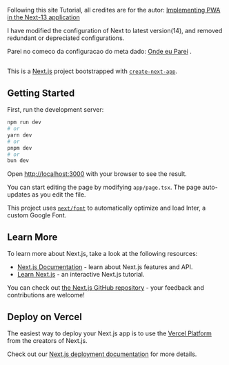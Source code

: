 Following this site Tutorial, all credites are for the autor: [Implementing PWA in the Next-13 application](https://medium.com/readytowork-org/implementing-pwa-in-the-next-13-application-3e46f6b3f6d8)

I have modified the configuration of Next to latest version(14), and removed redundant or depreciated configurations.

Parei no comeco da configuracao do meta dado:
[Onde eu Parei](https://medium.com/readytowork-org/implementing-pwa-in-the-next-13-application-3e46f6b3f6d8#:~:text=The%20above%20code%20sets%20up%20a%20Next.js%20application%20with%20PWA%20capabilities%20using%20the%20next%2Dpwa%20package.%20It%20configures%20various%20options%20related%20to%20React%20Strict%20Mode%2C%20minification%2C%20service%20worker%20behavior%2C%20and%20PWA%20registration%20based%20on%20the%20development%20environment)
.
##

This is a [Next.js](https://nextjs.org/) project bootstrapped with [`create-next-app`](https://github.com/vercel/next.js/tree/canary/packages/create-next-app).

## Getting Started

First, run the development server:

```bash
npm run dev
# or
yarn dev
# or
pnpm dev
# or
bun dev
```

Open [http://localhost:3000](http://localhost:3000) with your browser to see the result.

You can start editing the page by modifying `app/page.tsx`. The page auto-updates as you edit the file.

This project uses [`next/font`](https://nextjs.org/docs/basic-features/font-optimization) to automatically optimize and load Inter, a custom Google Font.

## Learn More

To learn more about Next.js, take a look at the following resources:

- [Next.js Documentation](https://nextjs.org/docs) - learn about Next.js features and API.
- [Learn Next.js](https://nextjs.org/learn) - an interactive Next.js tutorial.

You can check out [the Next.js GitHub repository](https://github.com/vercel/next.js/) - your feedback and contributions are welcome!

## Deploy on Vercel

The easiest way to deploy your Next.js app is to use the [Vercel Platform](https://vercel.com/new?utm_medium=default-template&filter=next.js&utm_source=create-next-app&utm_campaign=create-next-app-readme) from the creators of Next.js.

Check out our [Next.js deployment documentation](https://nextjs.org/docs/deployment) for more details.
